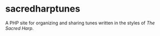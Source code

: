 # sacredharptunes
A PHP site for organizing and sharing tunes written in the styles of *The Sacred Harp*.
